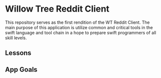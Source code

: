 # Willow Tree Reddit Client

This repository serves as the first rendition of the WT Reddit Client. The main purpose of this application is utilize common and critical tools in the swift language and tool chain in a hope to prepare swift programmers of all skill levels.

## Lessons

## App Goals
